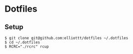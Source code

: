 # Dotfiles

## Setup

```shell
$ git clone git@github.com:elliottt/dotfiles ~/.dotfiles
$ cd ~/.dotfiles
$ RCRC="./rcrc" rcup
```

